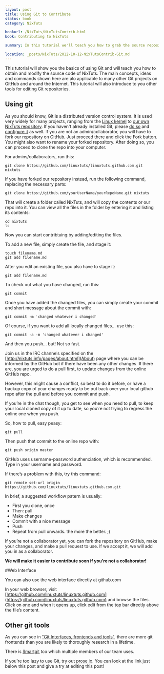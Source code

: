 ```yaml
---
layout: post
title: Using Git to Contribute
status: book
category: NixTuts

bookurl: /NixTuts/NixTutsContrib.html
book: Contributing to NixTuts

summary: In this tutorial we'll teach you how to grab the source repository of NixTuts. This applies to many Git repositories hosted on GitHub.

location: _posts/NixTuts/2012-10-12-NixTutsContrib-Git.md
---
```


This tutorial will show you the basics of using Git and will teach you how to obtain and modify the source code of NixTuts. The main concepts, ideas and commands shown here are alo applicable to many other Git projects on GitHub and around the Internet. This tutorial will also introduce to you other tools for editing Git repositories.

## Using git

As you should know, Git is a distributed version control system. It is used very widely for many projects, ranging from the [Linux kernel](http://www.kernel.org) to [our own NixTuts repository](https://github.com/linuxtuts/linuxtuts.github.com). If you haven't already installed Git, please [do so](http://git-scm.com/downloads) and [configure it](https://help.github.com/articles/set-up-git) as well. If you are not an admin/collaborator, you will have to fork our repository on GitHub. Just proceed there and click the Fork button. You might also want to rename your forked repository. After doing so, you can proceed to clone the repo into your computer.

For admins/collaborators, run this:

    git clone https://github.com/linuxtuts/linuxtuts.github.com.git nixtuts

If you have forked our repository instead, run the following command, replacing the necessary parts:

    git clone https://github.com/yourUserName/yourRepoName.git nixtuts

That will create a folder called NixTuts, and will copy the contents or our repo into it. You can view all the files in the folder by entering it and listing its contents:

    cd nixtuts
    ls

Now you can start contribtuing by adding/editing the files.

To add a new file, simply create the file, and stage it:

    touch filename.md
    git add filename.md

After you edit an existing file, you also have to stage it:

    git add filename.md

To check out what you have changed, run this:

    git commit

Once you have added the changed files, you can simply create your commit
and short message about the commit with:

    git commit -m 'changed whatever i changed'

Of course, if you want to add all locally changed files… use this:

    git commit -a -m 'changed whatever i changed'

And then you push… but! Not so fast.

Join us in the IRC channels specified on the [http://nixtuts.info/pages/about.html](About) page where you can be
informed by the GitHub bot if there have been any other changes. If
there are, you are urged to do a pull first, to update changes from the
online GitHub repo.

However, this might cause a conflict, so best to do it before, or have a
backup copy of your changes ready to be put back over your local github
repo after the pull and before you commit and push.

If you’re in the chat though, you get to see when you need to pull, to
keep your local cloned copy of it up to date, so you’re not trying to
regress the online one when you push.

So, how to pull, easy peasy:

    git pull

Then push that commit to the online repo with:

    git push origin master
    
GitHub uses username-password authenciation, which is recommended. Type in your username and password.

If there’s a problem with this, try this command:

    git remote set-url origin https://github.com/linuxtuts/linuxtuts.github.com.git

In brief, a suggested workflow patern is usually:

-   First you clone, once
-   Then: pull
-   Make changes
-   Commit with a nice message
-   Push
-   Repeat from pull onwards. the more the better. ;)

If you’re not a collaborator yet, you can fork the repository on GitHub,
make your changes, and make a pull request to use. If we accept it, we
will add you in as a collaborator.

__We will make it easier to contribute soon if you're not a collaborator!__

<!--more-->

#Web Interface

You can also use the web interface directly at github.com

In your web browser, visit [https://github.com/linuxtuts/linuxtuts.github.com](https://github.com/linuxtuts/linuxtuts.github.com) and browse the files. Click on one and when it opens up, click edit from the top bar directly above the file’s content.

## Other git tools

As you can see in [\"Git Interfaces, frontends and tools\"](https://git.wiki.kernel.org/index.php/Interfaces,_frontends,_and_tools), there are more git frontends than you are likely to thoroughly research in a lifetime.

There is [Smartgit](http://www.syntevo.com/smartgit/index.html) too which multiple members of our team uses.

If you're too lazy to use Git, try out [prose.io](http://prose.io). You can look at the link just below this post and give a try at editing this post!
